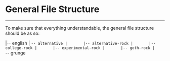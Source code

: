 # General File Structure
____

To make sure that everything understandable, the general file structure should be as so:


|-- english
|   `-- alternative
|       |-- alternative-rock
|       |-- college-rock
|       |-- experimental-rock
|       |-- goth-rock
|       `-- grunge

